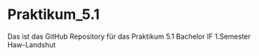 Praktikum_5.1
=============
Das ist das GitHub Repository für das Praktikum 5.1 Bachelor IF 1.Semester Haw-Landshut
